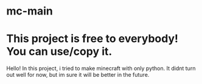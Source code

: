 # mc-main

# This project is free to everybody! You can use/copy it.

Hello! In this project, i tried to make minecraft with only python. It didnt turn out well for now, but im sure it will be better in the future.
